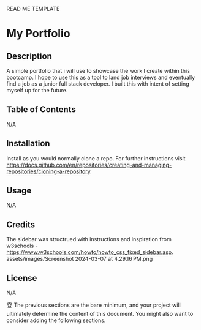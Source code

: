 READ ME TEMPLATE 

# My Portfolio

## Description

A simple portfolio that i will use to showcase the work I create within this bootcamp. I hope to use this as a tool to land job interviews and eventually find a job as a junior full stack developer. I built this with intent of setting myself up for the future.

## Table of Contents 

N/A

## Installation

Install as you would normally clone a repo. 
For further instructions visit https://docs.github.com/en/repositories/creating-and-managing-repositories/cloning-a-repository

## Usage

N/A

## Credits

The sidebar was structrued with instructions and inspiration from w3schools - https://www.w3schools.com/howto/howto_css_fixed_sidebar.asp.
assets/images/Screenshot 2024-03-07 at 4.29.16 PM.png
## License

N/A

🏆 The previous sections are the bare minimum, and your project will ultimately determine the content of this document. You might also want to consider adding the following sections.